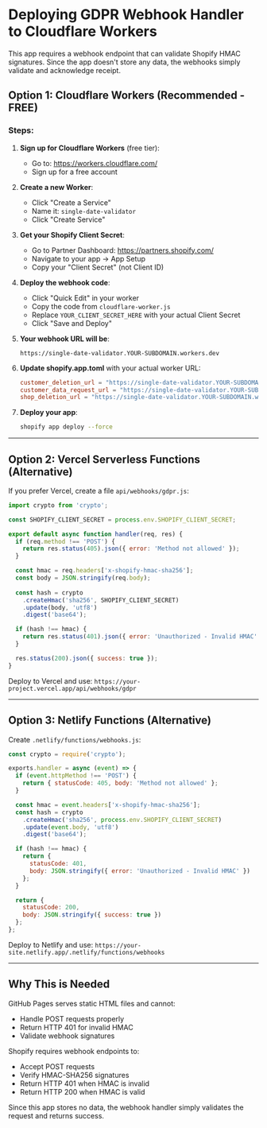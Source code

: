 # Deploying GDPR Webhook Handler to Cloudflare Workers

This app requires a webhook endpoint that can validate Shopify HMAC signatures.
Since the app doesn't store any data, the webhooks simply validate and acknowledge receipt.

## Option 1: Cloudflare Workers (Recommended - FREE)

### Steps:

1. **Sign up for Cloudflare Workers** (free tier):
   - Go to: https://workers.cloudflare.com/
   - Sign up for a free account

2. **Create a new Worker**:
   - Click "Create a Service"
   - Name it: `single-date-validator`
   - Click "Create Service"

3. **Get your Shopify Client Secret**:
   - Go to Partner Dashboard: https://partners.shopify.com/
   - Navigate to your app → App Setup
   - Copy your "Client Secret" (not Client ID)

4. **Deploy the webhook code**:
   - Click "Quick Edit" in your worker
   - Copy the code from `cloudflare-worker.js`
   - Replace `YOUR_CLIENT_SECRET_HERE` with your actual Client Secret
   - Click "Save and Deploy"

5. **Your webhook URL will be**:
   ```
   https://single-date-validator.YOUR-SUBDOMAIN.workers.dev
   ```
   
6. **Update shopify.app.toml** with your actual worker URL:
   ```toml
   customer_deletion_url = "https://single-date-validator.YOUR-SUBDOMAIN.workers.dev/webhooks/customers/redact"
   customer_data_request_url = "https://single-date-validator.YOUR-SUBDOMAIN.workers.dev/webhooks/customers/data_request"
   shop_deletion_url = "https://single-date-validator.YOUR-SUBDOMAIN.workers.dev/webhooks/shop/redact"
   ```

7. **Deploy your app**:
   ```bash
   shopify app deploy --force
   ```

---

## Option 2: Vercel Serverless Functions (Alternative)

If you prefer Vercel, create a file `api/webhooks/gdpr.js`:

```javascript
import crypto from 'crypto';

const SHOPIFY_CLIENT_SECRET = process.env.SHOPIFY_CLIENT_SECRET;

export default async function handler(req, res) {
  if (req.method !== 'POST') {
    return res.status(405).json({ error: 'Method not allowed' });
  }

  const hmac = req.headers['x-shopify-hmac-sha256'];
  const body = JSON.stringify(req.body);
  
  const hash = crypto
    .createHmac('sha256', SHOPIFY_CLIENT_SECRET)
    .update(body, 'utf8')
    .digest('base64');

  if (hash !== hmac) {
    return res.status(401).json({ error: 'Unauthorized - Invalid HMAC' });
  }

  res.status(200).json({ success: true });
}
```

Deploy to Vercel and use: `https://your-project.vercel.app/api/webhooks/gdpr`

---

## Option 3: Netlify Functions (Alternative)

Create `.netlify/functions/webhooks.js`:

```javascript
const crypto = require('crypto');

exports.handler = async (event) => {
  if (event.httpMethod !== 'POST') {
    return { statusCode: 405, body: 'Method not allowed' };
  }

  const hmac = event.headers['x-shopify-hmac-sha256'];
  const hash = crypto
    .createHmac('sha256', process.env.SHOPIFY_CLIENT_SECRET)
    .update(event.body, 'utf8')
    .digest('base64');

  if (hash !== hmac) {
    return { 
      statusCode: 401, 
      body: JSON.stringify({ error: 'Unauthorized - Invalid HMAC' })
    };
  }

  return {
    statusCode: 200,
    body: JSON.stringify({ success: true })
  };
};
```

Deploy to Netlify and use: `https://your-site.netlify.app/.netlify/functions/webhooks`

---

## Why This is Needed

GitHub Pages serves static HTML files and cannot:
- Handle POST requests properly
- Return HTTP 401 for invalid HMAC
- Validate webhook signatures

Shopify requires webhook endpoints to:
- Accept POST requests
- Verify HMAC-SHA256 signatures
- Return HTTP 401 when HMAC is invalid
- Return HTTP 200 when HMAC is valid

Since this app stores no data, the webhook handler simply validates the request and returns success.
